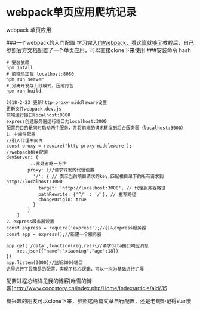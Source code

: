 # webpack单页应用爬坑记录

 webpack 单页应用

###一个webpack的入门配置
学习完[入门Webpack，看这篇就够了](https://www.jianshu.com/p/42e11515c10f)教程后，自己参照官方文档配置了一个单页应用，可以直接clone下来使用
###安装命令
hash
```
# 安装依赖
npm intall
# 前端热加载 localhost:8080
npm run server
# 分离开发与上线模式，压缩打包
npm run build

```
```
2018-2-23 更新http-proxy-middleware设置
更新文件webpack.dev.js
前端运行接口localhost:8080
express创建服务器运行端口为localhost:3000
配置的目的是同时启动两个服务，并将前端的请求转发到后台服务器（localhost:3000）
1、中间件配置
//引入代理中间件
const proxy = require('http-proxy-middleware');
//webpack相关配置
devServer: {
        ...此处省略一万字
        proxy: {//请求转发的代理设置
          '/': { // 表示当前项目请求的key,匹配根目录下的所有请求到http://localhost:3000
            target: 'http://localhost:3000', // 代理服务器路径
            pathRewrite: {'^/' : '/'}, // 重写路径
            changeOrigin: true
          }
        }
    }
2、express服务器设置
const express = require('express');//引入express服务器
const app = express();//新建一个服务器

app.get('/data',function(req,res){//请求data接口响应消息
	res.json({"name":"xiaoming","age":18})
})
app.listen(3000)//监听3000端口
这里进行了最简易的配置，实现了核心逻辑，可以一次为基础进行扩展

```


配置过程总结详见我的博客[唯雪的博客]http://www.cocostory.cn/index.php/Home/Index/article/aid/35

有兴趣的朋友可以clone下来，参照这两篇文章自行配置，还是老规矩记得star哦